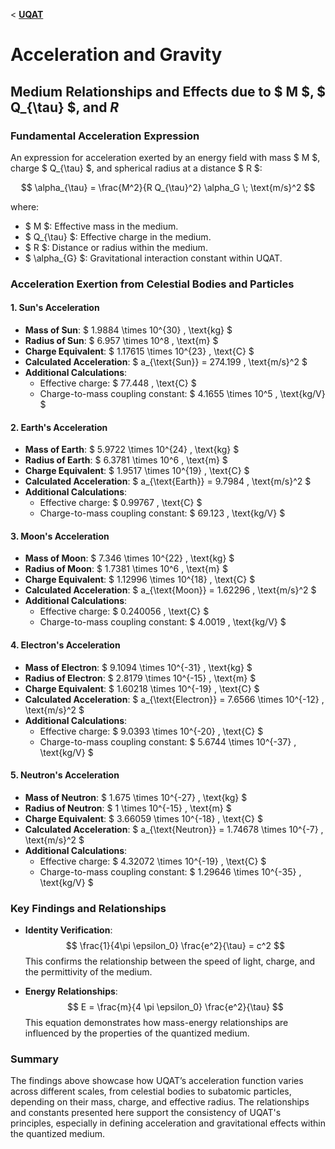 < **[UQAT](README.md)**


# Acceleration and Gravity

## Medium Relationships and Effects due to $ M $, $ Q_{\tau} $, and $R$
### Fundamental Acceleration Expression

An expression for acceleration exerted by an energy field with mass $ M $, charge $ Q_{\tau} $, and spherical radius at a distance $ R $:

$$
\alpha_{\tau} = \frac{M^2}{R Q_{\tau}^2} \alpha_G \; \text{m/s}^2
$$

where:
- $ M $: Effective mass in the medium.
- $ Q_{\tau} $: Effective charge in the medium.
- $ R $: Distance or radius within the medium.
- $ \alpha_{G} $: Gravitational interaction constant within UQAT.

### Acceleration Exertion from Celestial Bodies and Particles

#### 1. **Sun's Acceleration**
   - **Mass of Sun**: $ 1.9884 \times 10^{30} \, \text{kg} $
   - **Radius of Sun**: $ 6.957 \times 10^8 \, \text{m} $
   - **Charge Equivalent**: $ 1.17615 \times 10^{23} \, \text{C} $
   - **Calculated Acceleration**: $ a_{\text{Sun}} = 274.199 \, \text{m/s}^2 $
   - **Additional Calculations**:
     - Effective charge: $ 77.448 \, \text{C} $
     - Charge-to-mass coupling constant: $ 4.1655 \times 10^5 \, \text{kg/V} $

#### 2. **Earth's Acceleration**
   - **Mass of Earth**: $ 5.9722 \times 10^{24} \, \text{kg} $
   - **Radius of Earth**: $ 6.3781 \times 10^6 \, \text{m} $
   - **Charge Equivalent**: $ 1.9517 \times 10^{19} \, \text{C} $
   - **Calculated Acceleration**: $ a_{\text{Earth}} = 9.7984 \, \text{m/s}^2 $
   - **Additional Calculations**:
     - Effective charge: $ 0.99767 \, \text{C} $
     - Charge-to-mass coupling constant: $ 69.123 \, \text{kg/V} $

#### 3. **Moon's Acceleration**
- **Mass of Moon**: $ 7.346 \times 10^{22} \, \text{kg} $
- **Radius of Moon**: $ 1.7381 \times 10^6 \, \text{m} $
- **Charge Equivalent**: $ 1.12996 \times 10^{18} \, \text{C} $
- **Calculated Acceleration**: $ a_{\text{Moon}} = 1.62296 \, \text{m/s}^2 $
- **Additional Calculations**:
    - Effective charge: $ 0.240056 \, \text{C} $
    - Charge-to-mass coupling constant: $ 4.0019 \, \text{kg/V} $

#### 4. **Electron's Acceleration**
   - **Mass of Electron**: $ 9.1094 \times 10^{-31} \, \text{kg} $
   - **Radius of Electron**: $ 2.8179 \times 10^{-15} \, \text{m} $
   - **Charge Equivalent**: $ 1.60218 \times 10^{-19} \, \text{C} $
   - **Calculated Acceleration**: $ a_{\text{Electron}} = 7.6566 \times 10^{-12} \, \text{m/s}^2 $
   - **Additional Calculations**:
     - Effective charge: $ 9.0393 \times 10^{-20} \, \text{C} $
     - Charge-to-mass coupling constant: $ 5.6744 \times 10^{-37} \, \text{kg/V} $

#### 5. **Neutron's Acceleration**
   - **Mass of Neutron**: $ 1.675 \times 10^{-27} \, \text{kg} $
   - **Radius of Neutron**: $ 1 \times 10^{-15} \, \text{m} $
   - **Charge Equivalent**: $ 3.66059 \times 10^{-18} \, \text{C} $
   - **Calculated Acceleration**: $ a_{\text{Neutron}} = 1.74678 \times 10^{-7} \, \text{m/s}^2 $
   - **Additional Calculations**:
     - Effective charge: $ 4.32072 \times 10^{-19} \, \text{C} $
     - Charge-to-mass coupling constant: $ 1.29646 \times 10^{-35} \, \text{kg/V} $

### Key Findings and Relationships

- **Identity Verification**:
  $$
  \frac{1}{4\pi \epsilon_0} \frac{e^2}{\tau} = c^2
  $$
  This confirms the relationship between the speed of light, charge, and the permittivity of the medium.

- **Energy Relationships**:
  $$
  E = \frac{m}{4 \pi \epsilon_0} \frac{e^2}{\tau}
  $$
  This equation demonstrates how mass-energy relationships are influenced by the properties of the quantized medium.

### Summary
The findings above showcase how UQAT’s acceleration function varies across different scales, from celestial bodies to subatomic particles, depending on their mass, charge, and effective radius. The relationships and constants presented here support the consistency of UQAT's principles, especially in defining acceleration and gravitational effects within the quantized medium.